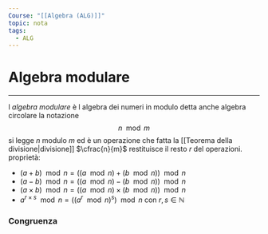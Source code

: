 ```yaml
---
Course: "[[Algebra (ALG)]]"
topic: nota
tags:
  - ALG
---
```


# Algebra modulare
---
l _algebra modulare_ è l algebra dei numeri in modulo detta anche algebra circolare
la notazione $$n \mod m$$ si legge $n$ modulo $m$ ed è un operazione che fatta la [[Teorema della divisione|divisione]] $\cfrac{n}{m}$ restituisce il resto $r$ del operazioni.
proprietà:
- $(a+b) \mod n = ((a \mod n)+(b\mod n)) \mod n$
- $(a-b) \mod n = ((a \mod n)-(b\mod n)) \mod n$
- $(a\times b) \mod n = ((a \mod n)\times(b\mod n)) \mod n$
- $a^{ r\times s} \mod n = ((a^r \mod n)^s) \mod n$ con $r,s \in \mathbb{N}$


### Congruenza
